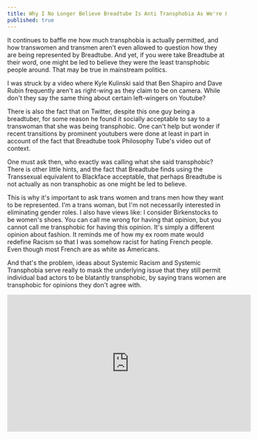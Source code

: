 ```yaml
---
title: Why I No Longer Believe Breadtube Is Anti Transphobia As We're Led To Believe
published: true
---
```

It continues to baffle me how much transphobia is actually permitted, and how transwomen and transmen aren't even allowed to question how they are being represented by Breadtube. And yet, if you were take Breadtube at their word, one might be led to believe they were the least transphobic people around. That may be true in mainstream politics.

I was struck by a video where Kyle Kulinski said that Ben Shapiro and Dave Rubin frequently aren't as right-wing as they claim to be on camera. While don't they say the same thing about certain left-wingers on Youtube?

There is also the fact that on Twitter, despite this one guy being a breadtuber, for some reason he found it socially acceptable to say to a transwoman that she was being transphobic. One can't help but wonder if recent transitions by prominent youtubers were done at least in part in account of the fact that Breadtube took Philosophy Tube's video out of context.

One must ask then, who exactly was calling what she said transphobic? There is other little hints, and the fact that Breadtube finds using the Transsexual equivalent to Blackface acceptable, that perhaps Breadtube is not actually as non transphobic as one might be led to believe.

This is why it's important to ask trans women and trans men how they want to be represented. I'm a trans woman, but I'm not necessarily interested in eliminating gender roles. I also have views like: I consider Birkenstocks to be women's shoes. You can call me wrong for having that opinion, but you cannot call me transphobic for having this opinion. It's simply a different opinion about fashion. It reminds me of how my ex room mate would redefine Racism so that I was somehow racist for hating French people. Even though most French are as white as Americans.

And that's the problem, ideas about Systemic Racism and Systemic Transphobia serve really to mask the underlying issue that they still permit individual bad actors to be blatantly transphobic, by saying trans women are transphobic for opinions they don't agree with.

<iframe width="560" height="315" sandbox="allow-same-origin allow-scripts allow-popups" src="https://video.ploud.jp/videos/embed/5f4fbfb9-1664-4d12-a923-4809975141f7" frameborder="0" allowfullscreen></iframe>
